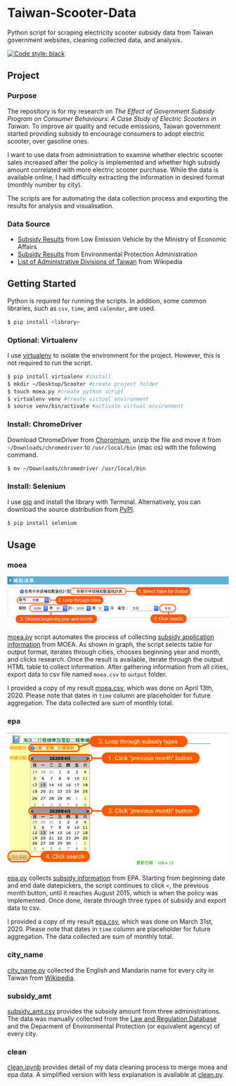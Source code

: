 # Taiwan-Scooter-Data
Python script for scraping electricity scooter subsidy data from Taiwan government websites, cleaning collected data, and analysis. 

[![Code style: black](https://img.shields.io/badge/code%20style-black-000000?style=for-the-badge&.svg)](https://github.com/psf/black)

## Project
### Purpose
The repository is for my research on *The Effect of Government Subsidy Program on Consumer Behaviours: A Case Study of Electric Scooters in Taiwan*. To improve air quality and recude emissions, Taiwan government started providing subsidy to encourage consumers to adopt electric scooter, over gasoline ones. 

I want to use data from administration to examine whether electric scooter sales increased after the policy is implemented and whether high subsidy amount correlated with more electric scooter purchase. While the data is available online, I had difficulty extracting the information in desired format (monthly number by city). 

The scripts are for automating the data collection process and exporting the results for analysis and visualisation.

### Data Source
* [Subsidy Results](https://www.lev.org.tw/subsidy/result.aspx) from Low Emission Vehicle by the Ministry of Economic Affairs
* [Subsidy Results](https://mobile.epa.gov.tw/LowPoll/TwostrokeStatistics.aspx?Type=O) from Environmental Protection Administration
* [List of Administrative Divisions of Taiwan](https://en.wikipedia.org/wiki/List_of_administrative_divisions_of_Taiwan) from Wikipedia

## Getting Started
Python is required for running the scripts. In addition, some common libraries, such as `csv`, `time`, and `calendar`, are used. 
```bash
$ pip install <library>
```
### Optional: Virtualenv
I use [virtualenv](http://www.virtualenv.org) to isolate the environment for the project. However, this is not required to run the script.

```bash
$ pip install virtualenv #install
$ mkdir ~/Desktop/Scooter #create project folder
$ touch moea.py #create python script
$ virtualenv venv #create virtual environment 
$ source venv/bin/activate #activate virtual environment
```

### Install: ChromeDriver
Download ChromeDriver from [Choromium](https://chromedriver.storage.googleapis.com/index.html?path=81.0.4044.69/), unzip the file and move it from `~/Downloads/chromedriver` to `/usr/local/bin` (mac os) with the following command.
```bash
$ mv ~/Downloads/chromedriver /usr/local/bin
```

### Install: Selenium
I use [pip](https://pip.pypa.io/) and install the library with Terminal. Alternatively, you can download the source distribution from [PyPI](https://pypi.org/project/selenium/#files).
```bash
$ pip install selenium
```


## Usage
### moea
![moea graph](https://raw.githubusercontent.com/yuenhsu/Taiwan-Scooter-Data/master/image/moea_graph.png)

[moea.py](https://github.com/yuenhsu/Taiwan-Scooter-Data/blob/master/moea.py) script automates the process of collecting [subsidy application information](https://www.lev.org.tw/subsidy/result.aspx) from MOEA. As shown in graph, the script selects table for output format, iterates through cities, chooses beginning year and month, and clicks research. Once the result is available, iterate through the output HTML table to collect information. After gathering information from all cities, export data to csv file named `moea.csv` to `output` folder. 

I provided a copy of my result [moea.csv](https://raw.githubusercontent.com/yuenhsu/Taiwan-Scooter-Data/master/output/moea.csv), which was done on April 13th, 2020. Please note that dates in `time` column are placeholder for future aggregation. The data collected are sum of monthly total. 

### epa
![epa graph](https://raw.githubusercontent.com/yuenhsu/Taiwan-Scooter-Data/master/image/epa_graph.png)

[epa.py](https://github.com/yuenhsu/Taiwan-Scooter-Data/blob/master/epa.py) collects [subsidy information](https://mobile.epa.gov.tw/LowPoll/TwostrokeStatistics.aspx?Type=O) from EPA. Starting from beginning date and end date datepickers, the script continues to click `<`, the previous month button, until it reaches August 2015, which is when the policy was implemented. Once done, iterate through three types of subsidy and export data to csv.

I provided a copy of my result [epa.csv](https://raw.githubusercontent.com/yuenhsu/Taiwan-Scooter-Data/master/output/epa.csv), which was done on March 31st, 2020. Please note that dates in `time` column are placeholder for future aggregation. The data collected are sum of monthly total.

### city_name
[city_name.py](https://github.com/yuenhsu/Taiwan-Scooter-Data/blob/master/city_name.py) collected the English and Mandarin name for every city in Taiwan from [Wikipedia](https://en.wikipedia.org/wiki/List_of_administrative_divisions_of_Taiwan). 

### subsidy_amt
[subsidy_amt.csv](https://raw.githubusercontent.com/yuenhsu/Taiwan-Scooter-Data/master/output/subsidy_amt.csv) provides the subsidy amount from three administrations. The data was manually collected from the [Law and Regulation Database](https://law.moj.gov.tw) and the Deparment of Environmental Protection (or equivalent agency) of every city.

### clean
[clean.ipynb](https://github.com/yuenhsu/Taiwan-Scooter-Data/blob/master/clean.ipynb) provides detail of my data cleaning process to merge moea and epa data. A simplified version with less explanation is available at [clean.py](https://github.com/yuenhsu/Taiwan-Scooter-Data/blob/master/clean.py).